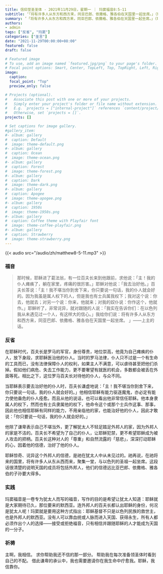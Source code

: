 ```yaml
---
title: 信仰至圣圣体 - 2021年11月29日，星期一 ｜ 玛窦福音8:5-11
subtitle: ‘「将有许多人从东方和西方来，同亚巴郎、依撒格、雅各伯在天国里一起坐席。」（玛8:11）’
summary: ’「将有许多人从东方和西方来，同亚巴郎、依撒格、雅各伯在天国里一起坐席。」（玛8:11）
authors:
- admin
tags: ["反省", "玛窦"]
categories: ["圣言"]
date: "2021-11-29T00:00:00+08:00"
featured: false
draft: false

# Featured image
# To use, add an image named `featured.jpg/png` to your page's folder.
# Focal point options: Smart, Center, TopLeft, Top, TopRight, Left, Right, BottomLeft, Bottom, BottomRight
image:
  caption:
  focal_point: "Top"
  preview_only: false

# Projects (optional).
#   Associate this post with one or more of your projects.
#   Simply enter your project's folder or file name without extension.
#   E.g. `projects = ["internal-project"]` references `content/project/deep-learning/index.md`.
#   Otherwise, set `projects = []`.
projects: []

# Set captions for image gallery.
#gallery_item:
#- album: gallery
#  caption: Default
#  image: theme-default.png
#- album: gallery
#  caption: Ocean
#  image: theme-ocean.png
#- album: gallery
#  caption: Forest
#  image: theme-forest.png
#- album: gallery
#  caption: Dark
#  image: theme-dark.png
#- album: gallery
#  caption: Apogee
#  image: theme-apogee.png
#- album: gallery
#  caption: 1950s
#  image: theme-1950s.png
#- album: gallery
#  caption: Coffee theme with Playfair font
#  image: theme-coffee-playfair.png
#- album: gallery
#  caption: Strawberry
#  image: theme-strawberry.png
---
```


{{< audio src="/audio/zh/matthew8-5-11.mp3" >}}

### 福音
> 那时候，耶稣进了葛法翁，有一位百夫长来到他跟前，求他说：「主！我的仆人瘫痪了，躺在家里，疼痛的很厉害。」耶稣对他说：「我去治好他。」百夫长答说：「主！我不堪当你到舍下来，你只要说一句话，我的仆人就会好的。因为我虽是属人权下的人，但是我也有士兵属我权下；我对这个说：你去，他就去；对另一个说：你来，他就来；对我的奴仆说：你作这个，他就作。」耶稣听了，非常诧异，就对跟随的人说：「我实在告诉你们：在以色列我从未遇见过一个人，有这样大的信心。」我给你们说：将有许多人从东方和西方来，同亚巴郎、依撒格、雅各伯在天国里一起坐席。 」——上主的话。

### 反省
在耶稣时代，百夫长是罗马的军官，身份尊贵，地位崇高，他竟为自己瘫痪的仆人，放下身段，求耶稣医治他的仆人。当时的罗马法律，仆人只不过是一个有生命的工具而已，没有法律保障仆人的权利，如果主人不满意，可以虐待甚至把他们杀掉。假如他们病危、失去工作能力，更不要奢望有就医的机会，多数都会被丢在外面等死。相比之下，这位罗马百夫长对待他的仆人，与众不同。

当耶稣表示要去治好他的仆人时，百夫长谦虚地说：「主！我不堪当你到舍下来，你只要说一句话，我的仆人就会好的。」他相信耶稣有能力驱逐魔鬼，亦必定有能力使他垂危的仆人痊愈。而且从他的说话，也可以看出他非常信任耶稣。他本身隶属人的权下，然而也有士兵隶属他的权下，他命令这个或那个士兵作这事、那事，因此他也相信耶稣有同样的能力，不用亲临他的家，也能治好他的仆人，因此才敢说：「你只要说一句话，我的仆人就会好的。」

他除了谦卑表示自己不堪当外，更了解犹太人不轻足踏足外邦人的家，因为外邦人的家是不洁的。百夫长不希望为了自己的仆人，让耶稣犯禁，更不希望耶稣成为被人攻击的把柄。百夫长这种对人的「尊重」和自然流露的「慈悲」，深深打动耶稣的心，因着他的信德，治好了他的仆人。

耶稣惊奇、诧异这个外邦人的信德，是祂在犹太人中从未见过的。祂再说，在祂将来的国里，将有许多人从东从西而来，聚集一堂，与以色列的圣祖一起坐席。这段话很清楚的说明天国的成员将包括外邦人，他们的信德远比亚巴郎、依撒格、雅各伯的子孙要大得多。

### 实践
玛窦福音是一卷专为犹太人而写的福音，写作的目的是希望让犹太人知道：耶稣就是大家期待已久，那位要来的默西亚。连外邦人的百夫长都认出耶稣的身份，何况是犹太人呢！玛窦就是要用这种方式指出：耶稣基督不只是以色列民族的救世主，也是外邦人的默西亚。没有人可以靠血统或人脉而进入天国、获得永生，所有人都必须作出个人的选择——接受或拒绝福音，只有相信并跟随耶稣的人才能成为天国的一分子。

### 祈祷
主啊，我相信。 求你帮助我还不信的那一部分。 帮助我在每次准备领圣体时看到自己的不配。 借此谦卑的承认中，我也需要邀请你在我生命中疗愈我。耶稣，我信靠你。
